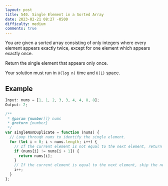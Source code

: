 ```yaml
---
layout: post
title: 540. Single Element in a Sorted Array
date: 2023-02-21 08:27 -0500
difficulty: medium
comments: true
---
```


You are given a sorted array consisting of only integers where every element appears exactly twice, except for one element which appears exactly once.

Return the single element that appears only once.

Your solution must run in `O(log n)` time and `O(1)` space.

## Example

```javascript
Input: nums = [1, 1, 2, 3, 3, 4, 4, 8, 8];
Output: 2;
```

```javascript
/**
 * @param {number[]} nums
 * @return {number}
 */
var singleNonDuplicate = function (nums) {
  // Loop through nums to identify the single element.
  for (let i = 0; i < nums.length; i++) {
    // If the current element is not equal to the next element, return the current element.
    if (nums[i] != nums[i + 1]) {
      return nums[i];
    }
    // If the current element is equal to the next element, skip the next element.
    i++;
  }
};
```

